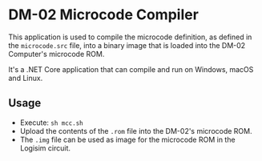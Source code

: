 # DM-02 Microcode Compiler

This application is used to compile the microcode definition, as defined in the `microcode.src` file, into a binary image that is loaded into the DM-02 Computer's microcode ROM.

It's a .NET Core application that can compile and run on Windows, macOS and Linux.

## Usage
- Execute: `sh mcc.sh`
- Upload the contents of the `.rom` file into the DM-02's microcode ROM.
- The `.img` file can be used as image for the microcode ROM in the Logisim circuit.